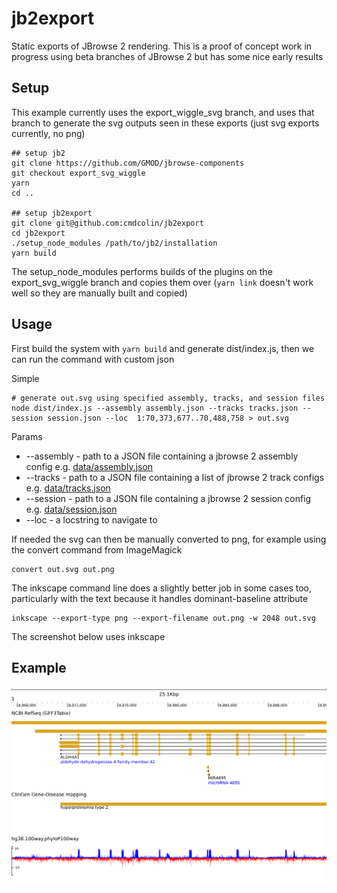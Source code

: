 # jb2export

Static exports of JBrowse 2 rendering. This is a proof of concept work in
progress using beta branches of JBrowse 2 but has some nice early results

## Setup

This example currently uses the export_wiggle_svg branch, and uses that branch
to generate the svg outputs seen in these exports (just svg exports currently,
no png)

```
## setup jb2
git clone https://github.com/GMOD/jbrowse-components
git checkout export_svg_wiggle
yarn
cd ..

## setup jb2export
git clone git@github.com:cmdcolin/jb2export
cd jb2export
./setup_node_modules /path/to/jb2/installation
yarn build
```

The setup_node_modules performs builds of the plugins on the export_svg_wiggle
branch and copies them over (`yarn link` doesn't work well so they are manually
built and copied)

## Usage

First build the system with `yarn build` and generate dist/index.js, then we
can run the command with custom json

Simple

```
# generate out.svg using specified assembly, tracks, and session files
node dist/index.js --assembly assembly.json --tracks tracks.json --session session.json --loc  1:70,373,677..70,488,758 > out.svg
```

Params

- --assembly - path to a JSON file containing a jbrowse 2 assembly config e.g. [data/assembly.json](data/assembly.json)
- --tracks - path to a JSON file containing a list of jbrowse 2 track configs e.g. [data/tracks.json](data/tracks.json)
- --session - path to a JSON file containing a jbrowse 2 session config e.g. [data/session.json](data/session.json)
- --loc - a locstring to navigate to

If needed the svg can then be manually converted to png, for example using the
convert command from ImageMagick

    convert out.svg out.png

The inkscape command line does a slightly better job in some cases too,
particularly with the text because it handles dominant-baseline attribute

    inkscape --export-type png --export-filename out.png -w 2048 out.svg

The screenshot below uses inkscape

## Example

![](img/1.png)
